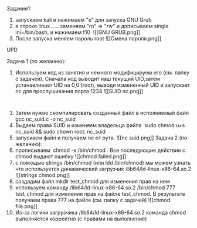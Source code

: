 Задание1:  
1. запускаем kali и нажимаем "e" для запуска GNU Grub  
2. в строке linux ..... заменяем "ro" => "rw" и дописываем single ini=/bin/bash, и нажимаем f10   ![[GNU GRUB.png]]
3. После запуска меняем пароль root ![[Смена пароля.png]]

UPD

Задача 1 (по желанию):  
1. Используем код из занятия и немного модифицируем его (см. папку с задачей). Сначала код выводит наш текущий UID,затем устанавливает UID на 0,0 (root), выводи измененный UID и запускает nc для прослушивания порта 1234  ![[SUID nc.png]]
```


```
3. Затем нужно скомпилировать созданный файл в исполняемый файл gcc nc_suid.c -o nc_suid  
4. Выдаем права SUID и изменяем владельца файла  sudo chmod u+s nc_suid && sudo chown root: nc_suid  
5. запускаем файл и получаем nc от рута   ![[nc suid.png]]
Задача 2 (по желанию):  
1. прописываем  chmod -x /bin/chmod . Все последующие действие с chmod выдают ошибку  ![[chmod failed.png]]
2. с помощью strings /bin/chmod (или ldd /bin/chmod) мы можем узнать что используется динамический загрузчик /lib64/ld-linux-x86-64.so.2  ![[strings chmod.png]]
3. создадим файл mkdir test_chmod для изменения прав на нем  
4. используем команду /lib64/ld-linux-x86-64.so.2 /bin/chmod 777 test_chmod для изменения прав на файле test_chmod. В результате получаем права 777 на файле (см. папку с задачей)  ![[chmod file.png]]
5. Из-за логики загрузчика /lib64/ld-linux-x86-64.so.2 команда chmod выполняется корректно (с правами на выполнение)
